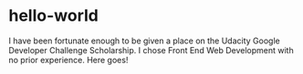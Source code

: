 # hello-world
I have been fortunate enough to be given a place on the Udacity Google Developer Challenge Scholarship. I chose Front End Web Development with no prior experience. Here goes!
